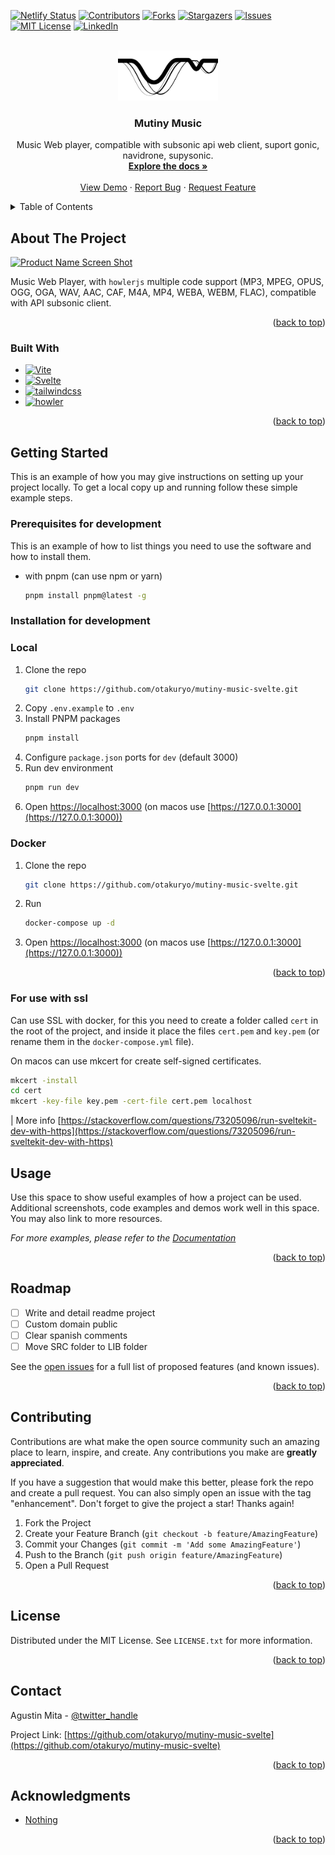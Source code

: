 <!-- Improved compatibility of back to top link: See: https://github.com/othneildrew/Best-README-Template/pull/73 -->
<a name="readme-top"></a>

<!-- PROJECT SHIELDS -->
<!--
*** I'm using markdown "reference style" links for readability.
*** Reference links are enclosed in brackets [ ] instead of parentheses ( ).
*** See the bottom of this document for the declaration of the reference variables
*** for contributors-url, forks-url, etc. This is an optional, concise syntax you may use.
*** https://www.markdownguide.org/basic-syntax/#reference-style-links
-->
[![Netlify Status][netlify-shield]][netlify-url]
[![Contributors][contributors-shield]][contributors-url]
[![Forks][forks-shield]][forks-url]
[![Stargazers][stars-shield]][stars-url]
[![Issues][issues-shield]][issues-url]
[![MIT License][license-shield]][license-url]
[![LinkedIn][linkedin-shield]][linkedin-url]

<!-- PROJECT LOGO -->
<br />
<div align="center">
  <a href="https://github.com/otakuryo/mutiny-music-svelte">
    <img src="z_readme_images/logo_mutiny.png" alt="Logo" width="160" height="80">
  </a>

<h3 align="center">Mutiny Music</h3>

  <p align="center">
    Music Web player, compatible with subsonic api web client, suport gonic, navidrone, supysonic.
    <br />
    <a href="https://github.com/otakuryo/mutiny-music-svelte"><strong>Explore the docs »</strong></a>
    <br />
    <br />
    <a href="https://mutynic.netlify.app/">View Demo</a>
    ·
    <a href="https://github.com/otakuryo/mutiny-music-svelte/issues">Report Bug</a>
    ·
    <a href="https://github.com/otakuryo/mutiny-music-svelte/issues">Request Feature</a>
  </p>
</div>



<!-- TABLE OF CONTENTS -->
<details>
  <summary>Table of Contents</summary>
  <ol>
    <li>
      <a href="#about-the-project">About The Project</a>
      <ul>
        <li><a href="#built-with">Built With</a></li>
      </ul>
    </li>
    <li>
      <a href="#getting-started">Getting Started</a>
      <ul>
        <li><a href="#prerequisites">Prerequisites</a></li>
        <li><a href="#installation">Installation</a></li>
      </ul>
    </li>
    <li><a href="#usage">Usage</a></li>
    <li><a href="#roadmap">Roadmap</a></li>
    <li><a href="#contributing">Contributing</a></li>
    <li><a href="#license">License</a></li>
    <li><a href="#contact">Contact</a></li>
    <li><a href="#acknowledgments">Acknowledgments</a></li>
  </ol>
</details>



<!-- ABOUT THE PROJECT -->
## About The Project

[![Product Name Screen Shot][product-screenshot]](https://example.com)

Music Web Player, with `howlerjs` multiple code support (MP3, MPEG, OPUS, OGG, OGA, WAV, AAC, CAF, M4A, MP4, WEBA, WEBM, FLAC), compatible with API subsonic client.

<p align="right">(<a href="#readme-top">back to top</a>)</p>



### Built With

* [![Vite][Vite.js]][Vite-url]
* [![Svelte][Svelte.dev]][Svelte-url]
* [![tailwindcss][tailwindcss.com]][tailwindcss-url]
* [![howler][howler.com]][howler-url]

<p align="right">(<a href="#readme-top">back to top</a>)</p>



<!-- GETTING STARTED -->
## Getting Started

This is an example of how you may give instructions on setting up your project locally.
To get a local copy up and running follow these simple example steps.

### Prerequisites for development

This is an example of how to list things you need to use the software and how to install them.
* with pnpm (can use npm or yarn)
  ```sh
  pnpm install pnpm@latest -g
  ```

### Installation for development

### Local

1. Clone the repo
   ```sh
   git clone https://github.com/otakuryo/mutiny-music-svelte.git
   ```
2. Copy `.env.example` to `.env`
3. Install PNPM packages
   ```sh
   pnpm install
   ```
4. Configure `package.json` ports for `dev` (default 3000)
5. Run dev environment
    ```sh
    pnpm run dev
    ```
6. Open [https://localhost:3000](https://localhost:3000) (on macos use [https://127.0.0.1:3000](https://127.0.0.1:3000))

### Docker

1. Clone the repo
   ```sh
   git clone https://github.com/otakuryo/mutiny-music-svelte.git
   ```
2. Run 
   ```sh
   docker-compose up -d
   ```
3. Open [https://localhost:3000](https://localhost:3000) (on macos use [https://127.0.0.1:3000](https://127.0.0.1:3000))


<p align="right">(<a href="#readme-top">back to top</a>)</p>

### For use with ssl

Can use SSL with docker, for this you need to create a folder called `cert` in the root of the project, and inside it place the files `cert.pem` and `key.pem` (or rename them in the `docker-compose.yml` file).

On macos can use mkcert for create self-signed certificates.

```sh
mkcert -install
cd cert
mkcert -key-file key.pem -cert-file cert.pem localhost
```

| More info [https://stackoverflow.com/questions/73205096/run-sveltekit-dev-with-https](https://stackoverflow.com/questions/73205096/run-sveltekit-dev-with-https)

<!-- USAGE EXAMPLES -->
## Usage

Use this space to show useful examples of how a project can be used. Additional screenshots, code examples and demos work well in this space. You may also link to more resources.

_For more examples, please refer to the [Documentation](https://example.com)_

<p align="right">(<a href="#readme-top">back to top</a>)</p>



<!-- ROADMAP -->
## Roadmap

- [ ] Write and detail readme project
- [ ] Custom domain public
- [ ] Clear spanish comments
- [ ] Move SRC folder to LIB folder

See the [open issues](https://github.com/otakuryo/mutiny-music-svelte/issues) for a full list of proposed features (and known issues).

<p align="right">(<a href="#readme-top">back to top</a>)</p>



<!-- CONTRIBUTING -->
## Contributing

Contributions are what make the open source community such an amazing place to learn, inspire, and create. Any contributions you make are **greatly appreciated**.

If you have a suggestion that would make this better, please fork the repo and create a pull request. You can also simply open an issue with the tag "enhancement".
Don't forget to give the project a star! Thanks again!

1. Fork the Project
2. Create your Feature Branch (`git checkout -b feature/AmazingFeature`)
3. Commit your Changes (`git commit -m 'Add some AmazingFeature'`)
4. Push to the Branch (`git push origin feature/AmazingFeature`)
5. Open a Pull Request

<p align="right">(<a href="#readme-top">back to top</a>)</p>



<!-- LICENSE -->
## License

Distributed under the MIT License. See `LICENSE.txt` for more information.

<p align="right">(<a href="#readme-top">back to top</a>)</p>



<!-- CONTACT -->
## Contact

Agustin Mita - [@twitter_handle](https://twitter.com/twitter_handle)

Project Link: [https://github.com/otakuryo/mutiny-music-svelte](https://github.com/otakuryo/mutiny-music-svelte)

<p align="right">(<a href="#readme-top">back to top</a>)</p>



<!-- ACKNOWLEDGMENTS -->
## Acknowledgments

* [Nothing](Nothing)

<p align="right">(<a href="#readme-top">back to top</a>)</p>



<!-- MARKDOWN LINKS & IMAGES -->
<!-- https://www.markdownguide.org/basic-syntax/#reference-style-links -->
[netlify-shield]: https://api.netlify.com/api/v1/badges/66e93619-a168-4a44-bdf7-3e8ecb1e29de/deploy-status
[netlify-url]: https://app.netlify.com/sites/mutynic/deploys
[contributors-shield]: https://img.shields.io/github/contributors/otakuryo/mutiny-music-svelte.svg?style=for-the-badge
[contributors-url]: https://github.com/otakuryo/mutiny-music-svelte/graphs/contributors
[forks-shield]: https://img.shields.io/github/forks/otakuryo/mutiny-music-svelte.svg?style=for-the-badge
[forks-url]: https://github.com/otakuryo/mutiny-music-svelte/network/members
[stars-shield]: https://img.shields.io/github/stars/otakuryo/mutiny-music-svelte.svg?style=for-the-badge
[stars-url]: https://github.com/otakuryo/mutiny-music-svelte/stargazers
[issues-shield]: https://img.shields.io/github/issues/otakuryo/mutiny-music-svelte.svg?style=for-the-badge
[issues-url]: https://github.com/otakuryo/mutiny-music-svelte/issues
[license-shield]: https://img.shields.io/github/license/otakuryo/mutiny-music-svelte.svg?style=for-the-badge
[license-url]: https://github.com/otakuryo/mutiny-music-svelte/blob/master/LICENSE.txt
[linkedin-shield]: https://img.shields.io/badge/-LinkedIn-black.svg?style=for-the-badge&logo=linkedin&colorB=555
[linkedin-url]: https://linkedin.com/in/agustin-mita
[product-screenshot]: images/screenshot.png
[Next.js]: https://img.shields.io/badge/next.js-000000?style=for-the-badge&logo=nextdotjs&logoColor=white
[Next-url]: https://nextjs.org/
[Svelte.dev]: https://img.shields.io/badge/Svelte-4A4A55?style=for-the-badge&logo=svelte&logoColor=FF3E00
[Svelte-url]: https://svelte.dev/
[tailwindcss.com]: https://img.shields.io/badge/tailwindcss-%2338B2AC.svg?style=for-the-badge&logo=tailwind-css&logoColor=white
[tailwindcss-url]: https://tailwindcss.com/
[howler.com]: https://img.shields.io/badge/howlerjs-786956.svg?style=for-the-badge&logo=howlerjs&logoColor=white
[howler-url]: https://howlerjs.com/
[Vite.js]: https://img.shields.io/badge/vite-%23646CFF.svg?style=for-the-badge&logo=vite&logoColor=white
[Vite-url]: https://vitejs.dev/